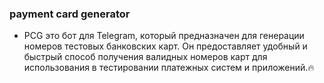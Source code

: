 ### payment card generator
- PCG это бот для Telegram, который предназначен для генерации номеров тестовых банковских карт. Он предоставляет удобный и быстрый способ получения валидных номеров карт для использования в тестировании платежных систем и приложений.:fire:
